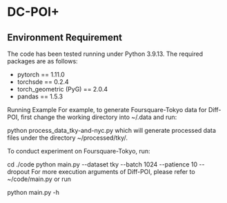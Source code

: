 # DC-POI+

## Environment Requirement
The code has been tested running under Python 3.9.13. The required packages are as follows:

- pytorch == 1.11.0
- torchsde == 0.2.4
- torch_geometric (PyG) == 2.0.4
- pandas == 1.5.3


Running Example
For example, to generate Foursquare-Tokyo data for Diff-POI, first change the working directory into ~/.data and run:

python process_data_tky-and-nyc.py
which will generate processed data files under the directory ~/processed/tky/.

To conduct experiment on Foursquare-Tokyo, run:

cd ./code
python main.py --dataset tky --batch 1024 --patience 10 --dropout 
For more execution arguments of Diff-POI, please refer to ~/code/main.py or run

python main.py -h
